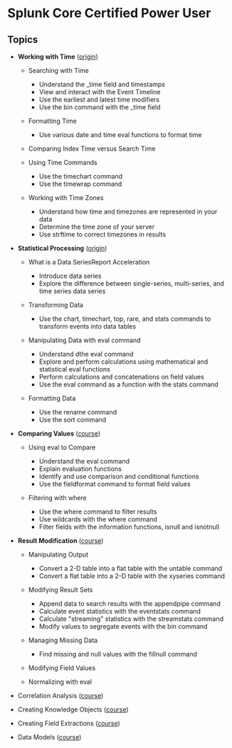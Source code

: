 # Splunk Core Certified Power User
## Topics
* **Working with Time** ([origin](https://www.splunk.com/en_us/training/courses/working-with-time.html))
  * Searching with Time 
    * Understand the _time field and timestamps
    * View and interact with the Event Timeline
    * Use the earliest and latest time modifiers
    * Use the bin command with the _time field

  * Formatting Time
    * Use various date and time eval functions to format time

  * Comparing Index Time versus Search Time
  * Using Time Commands
    * Use the timechart command
    * Use the timewrap command

  * Working with Time Zones
    * Understand how time and timezones are represented in your data
    * Determine the time zone of your server
    * Use strftime to correct timezones in results

* **Statistical Processing** ([origin](https://www.splunk.com/en_us/training/courses/statistical-processing.html))
  * What is a Data SeriesReport Acceleration
    * Introduce data series
    * Explore the difference between single-series, multi-series, and time series data series

  * Transforming Data
    * Use the chart, timechart, top, rare, and stats commands to transform events into data tables

  * Manipulating Data with eval command
    * Understand dthe eval command
    * Explore and perform calculations using mathematical and statistical eval functions
    * Perform calculations and concatenations on field values
    * Use the eval command as a function with the stats command

  * Formatting Data
    * Use the rename command
    * Use the sort command

* **Comparing Values** ([course](https://www.splunk.com/en_us/training/courses/comparing-values.html))
  * Using eval to Compare
    * Understand the eval command
    * Explain evaluation functions
    * Identify and use comparison and conditional functions
    * Use the fieldformat command to format field values

  * Filtering with where
    * Use the where command to filter results
    * Use wildcards with the where command
    * Filter fields with the information functions, isnull and isnotnull

* **Result Modification** ([course](https://www.splunk.com/en_us/training/courses/result-modification.html))
  * Manipulating Output
    * Convert a 2-D table into a flat table with the untable command
    * Convert a flat table into a 2-D table with the xyseries command

  * Modifying Result Sets
    * Append data to search results with the appendpipe command
    * Calculate event statistics with the eventstats command
    * Calculate "streaming" statistics with the streamstats command
    * Modify values to segregate events with the bin command

  * Managing Missing Data
    * Find missing and null values with the fillnull command

  * Modifying Field Values
  * Normalizing with eval

* Correlation Analysis ([course](https://www.splunk.com/en_us/training/courses/correlation-analysis.html))
* Creating Knowledge Objects ([course](https://www.splunk.com/en_us/training/courses/creating-knowledge-objects.html))
* Creating Field Extractions ([course](https://www.splunk.com/en_us/training/courses/creating-field-extractions.html))
* Data Models ([course](https://www.splunk.com/en_us/training/courses/data-models.html))
